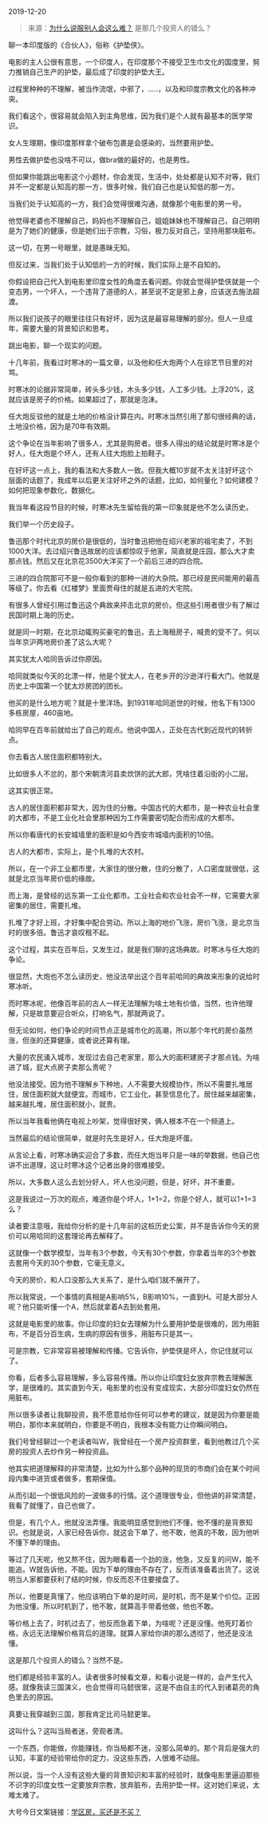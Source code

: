 2019-12-20

> 来源：[为什么说服别人会这么难？](http://mp.weixin.qq.com/s?__biz=MzU3NDc5Nzc0NQ==&mid=2247486115&idx=1&sn=a37971694a9be663223bdedd4c7ac74e&chksm=fd2da87dca5a216b65899c4d95ddf1bc9d09ffa8c34010def6cb041bbbb33e665fef3fc0b856&scene=27#wechat_redirect)
> 是那几个投资人的错么？

聊一本印度版的《合伙人》，俗称《护垫侠》。

  

电影的主人公很有意思，一个印度人，在印度那个不接受卫生巾文化的国度里，努力推销自己生产的护垫，最后成了印度的护垫大王。

  

过程里种种的不理解，被当作流氓，中邪了，.....，以及和印度宗教文化的各种冲突。

  

我们看这个，很容易就会陷入到主角思维，因为我们是个人就有最基本的医学常识。

  

女人生理期，像印度那样拿个破布包裹是会感染的，当然要用护垫。

  

男性去做护垫也没啥不可以，做bra做的最好的，也是男性。

  

但如果你能跳出电影这个小题材，你会发现，生活中，处处都是认知不对等，我们并不一定都是认知高的那一方，很多时候，我们自己也是认知低的那一方。

  

当我们处于认知高的一方，我们会觉得很难沟通，就像那个电影里的男一号。

  

他觉得老婆也不理解自己，妈妈也不理解自己，姐姐妹妹也不理解自己，自己明明是为了她们的健康，但是她们出于宗教，习俗，极力反对自己，坚持用那块脏布。

  

这一切，在男一号眼里，就是愚昧无知。

  

但反过来，当我们处于认知低的一方的时候，我们实际上是不自知的。

  

你假设把自己代入到电影里印度女性的角度去看问题。你就会觉得护垫侠就是一个变态男，一个坏人，一个违背了道德的人，甚至说不定是邪上身，应该送去施法超渡。

  

所以我们说孩子的眼里往往只有好坏，因为这是最容易理解的部分。但人一旦成年，需要大量的背景知识和思考。

  

跳出电影，聊一个现实的问题。

  

十几年前，我看过时寒冰的一篇文章，以及他和任大炮两个人在综艺节目里的对骂。

  

时寒冰的论据非常简单，砖头多少钱，木头多少钱，人工多少钱。上浮20%，这就应该是房子的价格。如果超过了，那就是泡沫。

  

任大炮反驳他的就是土地的价格没计算在内。时寒冰当然引用了那句很经典的话，土地没价格，因为是70年有效期。

  

这个争论在当年影响了很多人，尤其是购房者。很多人得出的结论就是时寒冰是个好人，任大炮是个坏人，还有人往大炮脸上拍鞋子。

  

在好坏这一点上，我的看法和大多数人一致。但我大概10岁就不太关注好坏这个层面的话题了，我成年以后更关注好坏之外的话题，比如，如何量化？如何建模？如何把现象参数化，数据化。

  

我当年看这段节目的时候，时寒冰先生留给我的第一印象就是他不怎么读历史。

  

我们举一个历史段子。

  

鲁迅那个时代北京的房价是很低的，当时鲁迅把他在绍兴老家的祖宅卖了，不到1000大洋。去过绍兴鲁迅故居的应该都惊叹于他家，简直就是庄园，那么大才卖那点钱。然后又在北京花3500大洋买了一个前后三进的四合院。

  

三进的四合院那可不是一般你看到的那种一进的大杂院。那已经是民间能用的最高等级了。你去看《红楼梦》里面贾母住的就是五进的大宅院。

  

有很多人曾经引用过鲁迅这个典故来抨击北京的房价。但这些引用者很少有了解过民国时期上海的历史。

  

就是同一时期，在北京动辄购买豪宅的鲁迅，去上海租房子，喊贵的受不了。何以当年京沪两地房价差了这么大呢？

  

其实犹太人哈同告诉过你原因。

  

哈同就类似今天的北漂一样，他是个犹太人，在老乡开的沙逊洋行看大门。他就是历史上中国第一个犹太炒房团的团长。

  

他买的是什么地方呢？就是十里洋场。到1931年哈同逝世的时候，他名下有1300多栋房屋，460亩地。

  

哈同早在百年前就给出了自己的观点。他说中国人，正处在古代到近现代的转折点。

  

你去看古人居住面积都特别大。

  

比如很多人不忿的，那个宋朝清河县卖炊饼的武大郎，凭啥住着沿街的小二层。

  

这其实很正常。

  

古人的居住面积都非常大，因为住的分散。中国古代的大都市，是一种农业社会里的大都市，不是工业化社会里那种因为工作需要密切配合而形成的大都市。

  

所以你看唐代的长安城墙里的面积是如今西安市城墙内面积的10倍。

  

古人的大都市，实际上，是个扎堆的大农村。

  

所以，在一个非工业都市里，大家住的很分散，住的分散了，人口密度就很低，这就是北京当年房价低的缘故。

  

而上海，是曾经的远东第一工业化都市。工业社会和农业社会不一样，它需要大家密集的居住，需要扎堆。

  

扎堆了才好上班，才好集中配合劳动。所以上海的地价飞涨，房价飞涨，是北京当时的很多倍。鲁迅才哀叹租不起。

  

这个过程，其实在百年后，又发生过，就是我们聊的这场典故。时寒冰与任大炮的争论。

  

很显然，大炮也不怎么读历史，他没法举出这个百年前哈同的典故来形象的说给时寒冰听。

  

而时寒冰呢，他像百年前的古人一样无法理解为啥土地有价值，当然，也许他理解，只是故意要迎合听众，打响名气，那就两说了。

  

但无论如何，他们争论的时间节点正是城市化的高潮，所以那个年代的房价虽然涨，但涨的还算健康，或者说还算有理。

  

大量的农民涌入城市，发现过去自己老家里，那么大的面积建房子才那点钱。为啥进了城，屁大点房子卖那么贵呢？

  

他没法接受。因为他不理解乡下种地，人不需要大规模协作，所以不需要扎堆居住，居住面积就大就便宜。而城市，它工业化，甚至信息化了。居住越来越密集，越来越扎堆，居住面积就小，就贵。

  

所以当年我看他俩在电视上吵架，觉得很好笑，俩人根本不在一个频道上。

  

当然最后的结论很简单，就是时先生是好人，任大炮是坏蛋。

  

从言论上看，时寒冰确实迎合了多数，而任大炮当年只是一味的举数据，他自己也讲不出道理，这让时寒冰这个记者出身的很难接受。

  

所以，大多数人这么去划分好人，坏人也没问题，但是，好坏，并不重要。

  

这是我说过一万次的观点，难道你是个坏人，1+1=2，你是个好人，就可以1+1=3么？

  

读者要注意哦，我给你分析的是十几年前的这桩历史公案，并不是告诉你今天的房价可以用哈同的这套理论再去解释了。

  

这就像一个数学模型，当年有3个参数，今天有30个参数，你拿着当年的3个参数去套用今天的30个参数，它毫无意义。

  

今天的房价，和人口没那么大关系了，是什么咱们就不展开了。

  

所以我常说，一个事情的真相是A影响5%，B影响10%，一直到H。可是大部分人呢？他只能听懂一个A，然后就拿着A去到处套用。

  

这就是电影里的故事。你让印度的妇女去理解为什么要用护垫是很难的，因为用脏布，不是百分百生病，生病的原因有很多，用脏布只是其一。

  

可是宗教，它非常容易被理解和传播。它告诉你，护垫侠是坏人，你记住就可以了。

  

你看，后者多么容易理解，多么容易传播。所以你让印度妇女放弃宗教去理解医学，是很难的。其实直到今天，电影里的也没有变成现实，大部分印度妇女仍然在用脏布。

  

所以很多读者让我聊投资，我不愿意给你任何可以参考的建议，就是因为你要是能明白，那你本来就明白，你要是不明白，我根本没有能力让你瞬间明白。

  

我们号曾经聊过一个老读者叫W，我曾经在一个房产投资群里，看到他教过几个买房的投资人去炒作另一种投资品。

  

他其实把道理解释的非常清楚，比如为什么那个品种的现货的市商们会在某个时间段内集中进货或者做多，套期保值。

  

从而引起一个很低风险的一波做多的行情。这个道理很专业，但他讲的非常清楚，我看了就懂了，自己也做了。

  

但是，有几个人，他就没法弄懂。我能明显感觉到他们不懂，他不懂的是背景知识。也就是说，人家已经告诉你，就这会下单了，他不敢，他真的不敢，因为他听不懂下单的理由。

  

等过了几天呢，他又熬不住，因为眼看着一个劲的涨，他急，又反复的问W，能不能追。W就告诉他，不能。因为下单的理由不存在了，反而该准备着出货了。这说明当人家都要获利了结的时候，你反而忍不住要接盘了。

  

所以，他要是真懂了，他应该明白下单的是时间，是时机，而不是某个价位。正因为他没懂，所以时机到了，他不敢，就算高手带着他做，他也不敢。

  

等价格上去了，时机过去了，他反而急着下单，为啥呢？还是没懂。他死盯着价格，永远无法理解价格背后的道理。就算人家给你讲的那么透彻了，他还是没法懂。

  

这是那几个投资人的错么？当然不是。

  

他们都是经验丰富的人。读者很多时候看文章，和看小说是一样的，会产生代入感。就像我读三国演义，也会觉得司马懿很笨，这是不由自主的代入到诸葛亮的角色里去的原因。

  

真要让我穿越到三国，那我肯定比司马懿更笨。

  

这叫什么？这叫当局者迷，旁观者清。

  

一个东西，你能做，你能赚钱，你当局都不迷，没那么简单的。那个背后是强大的认知，丰富的经验带给你的定力，没这些东西，人很难不动摇。

  

所以说，当一个人没有这些大量的背景知识和丰富的经验时，就像电影里逼迫那些不识字的印度女性一定要放弃宗教，放弃脏布，去用护垫一样。这对她们来说，太难太难了。

  

大号今日文案链接：[学区房，买还是不买？](https://mp.weixin.qq.com/s?__biz=MzU0MjYwNDU2Mw==&mid=2247487910&idx=2&sn=b938399f884d23fc2a4d390bb95f6fe1&chksm=fb197ddacc6ef4cc40a05ebad7e3cd24db0c287ff4c2f67b5b2e1446a2a0f8e377dca932f55d&token=300714408&lang=zh_CN&scene=21#wechat_redirect)

